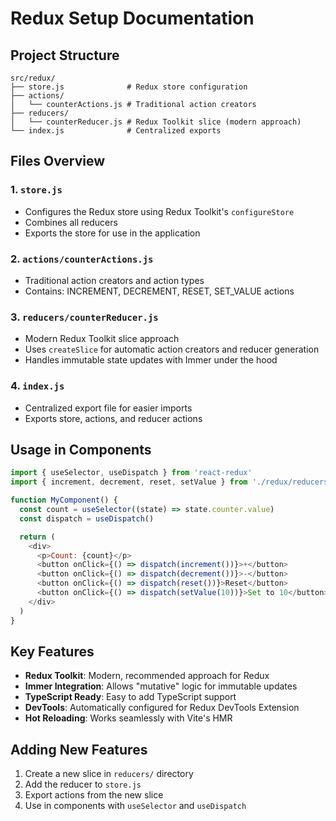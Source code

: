 # Redux Setup Documentation

## Project Structure

```
src/redux/
├── store.js              # Redux store configuration
├── actions/
│   └── counterActions.js # Traditional action creators
├── reducers/
│   └── counterReducer.js # Redux Toolkit slice (modern approach)
└── index.js              # Centralized exports
```

## Files Overview

### 1. `store.js`
- Configures the Redux store using Redux Toolkit's `configureStore`
- Combines all reducers
- Exports the store for use in the application

### 2. `actions/counterActions.js`
- Traditional action creators and action types
- Contains: INCREMENT, DECREMENT, RESET, SET_VALUE actions

### 3. `reducers/counterReducer.js`
- Modern Redux Toolkit slice approach
- Uses `createSlice` for automatic action creators and reducer generation
- Handles immutable state updates with Immer under the hood

### 4. `index.js`
- Centralized export file for easier imports
- Exports store, actions, and reducer actions

## Usage in Components

```javascript
import { useSelector, useDispatch } from 'react-redux'
import { increment, decrement, reset, setValue } from './redux/reducers/counterReducer'

function MyComponent() {
  const count = useSelector((state) => state.counter.value)
  const dispatch = useDispatch()

  return (
    <div>
      <p>Count: {count}</p>
      <button onClick={() => dispatch(increment())}>+</button>
      <button onClick={() => dispatch(decrement())}>-</button>
      <button onClick={() => dispatch(reset())}>Reset</button>
      <button onClick={() => dispatch(setValue(10))}>Set to 10</button>
    </div>
  )
}
```

## Key Features

- **Redux Toolkit**: Modern, recommended approach for Redux
- **Immer Integration**: Allows "mutative" logic for immutable updates
- **TypeScript Ready**: Easy to add TypeScript support
- **DevTools**: Automatically configured for Redux DevTools Extension
- **Hot Reloading**: Works seamlessly with Vite's HMR

## Adding New Features

1. Create a new slice in `reducers/` directory
2. Add the reducer to `store.js`
3. Export actions from the new slice
4. Use in components with `useSelector` and `useDispatch` 